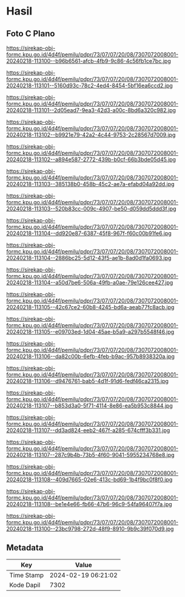 # Hasil

## Foto C Plano

https://sirekap-obj-formc.kpu.go.id/4d4f/pemilu/pdpr/73/07/07/20/08/7307072008001-20240218-113100--b96b6561-afcb-4fb9-9c86-4c56fb1ce7bc.jpg

https://sirekap-obj-formc.kpu.go.id/4d4f/pemilu/pdpr/73/07/07/20/08/7307072008001-20240218-113101--5160d93c-78c2-4ed4-8454-5bf16ea6ccd2.jpg

https://sirekap-obj-formc.kpu.go.id/4d4f/pemilu/pdpr/73/07/07/20/08/7307072008001-20240218-113101--2d05ead7-9ea3-42d3-a00c-8bd6a320c982.jpg

https://sirekap-obj-formc.kpu.go.id/4d4f/pemilu/pdpr/73/07/07/20/08/7307072008001-20240218-113102--b9921e79-42a2-4c44-9753-2c28567d7009.jpg

https://sirekap-obj-formc.kpu.go.id/4d4f/pemilu/pdpr/73/07/07/20/08/7307072008001-20240218-113102--a894e587-2772-439b-b0cf-66b3bde05d45.jpg

https://sirekap-obj-formc.kpu.go.id/4d4f/pemilu/pdpr/73/07/07/20/08/7307072008001-20240218-113103--385138b0-458b-45c2-ae7a-efabd04a92dd.jpg

https://sirekap-obj-formc.kpu.go.id/4d4f/pemilu/pdpr/73/07/07/20/08/7307072008001-20240218-113103--520b83cc-009c-4907-be50-d059dd5ddd3f.jpg

https://sirekap-obj-formc.kpu.go.id/4d4f/pemilu/pdpr/73/07/07/20/08/7307072008001-20240218-113104--dd920e87-6387-45f8-967f-f60c00b91fe6.jpg

https://sirekap-obj-formc.kpu.go.id/4d4f/pemilu/pdpr/73/07/07/20/08/7307072008001-20240218-113104--2886bc25-5d12-43f5-ae1b-8ad0d1fa0693.jpg

https://sirekap-obj-formc.kpu.go.id/4d4f/pemilu/pdpr/73/07/07/20/08/7307072008001-20240218-113104--a50d7be6-506a-49fb-a0ae-79e126cee427.jpg

https://sirekap-obj-formc.kpu.go.id/4d4f/pemilu/pdpr/73/07/07/20/08/7307072008001-20240218-113105--42c67ce2-60b8-4245-bd6a-aeab77fc8acb.jpg

https://sirekap-obj-formc.kpu.go.id/4d4f/pemilu/pdpr/73/07/07/20/08/7307072008001-20240218-113105--e09703ed-1d04-45ae-b5a9-a297b5548f46.jpg

https://sirekap-obj-formc.kpu.go.id/4d4f/pemilu/pdpr/73/07/07/20/08/7307072008001-20240218-113106--da82c00b-6efb-4feb-b9ac-957b8938320a.jpg

https://sirekap-obj-formc.kpu.go.id/4d4f/pemilu/pdpr/73/07/07/20/08/7307072008001-20240218-113106--d9476761-bab5-4d1f-91d6-fedf46ca2315.jpg

https://sirekap-obj-formc.kpu.go.id/4d4f/pemilu/pdpr/73/07/07/20/08/7307072008001-20240218-113107--b853d3a0-5f71-4114-8e86-ea5b953c8844.jpg

https://sirekap-obj-formc.kpu.go.id/4d4f/pemilu/pdpr/73/07/07/20/08/7307072008001-20240218-113107--dd3ad824-eeb2-467f-a285-674cfff3b331.jpg

https://sirekap-obj-formc.kpu.go.id/4d4f/pemilu/pdpr/73/07/07/20/08/7307072008001-20240218-113107--287c9b4b-73b5-4f60-9041-5955234768e8.jpg

https://sirekap-obj-formc.kpu.go.id/4d4f/pemilu/pdpr/73/07/07/20/08/7307072008001-20240218-113108--409d7665-02e6-413c-bd69-1b4f9bc0f8f0.jpg

https://sirekap-obj-formc.kpu.go.id/4d4f/pemilu/pdpr/73/07/07/20/08/7307072008001-20240218-113108--be1e4e66-fb66-47b6-96c9-54fa96407f7a.jpg

https://sirekap-obj-formc.kpu.go.id/4d4f/pemilu/pdpr/73/07/07/20/08/7307072008001-20240218-113100--23bc9798-272d-48f9-8910-9b9c39f070d9.jpg


## Metadata

| Key        | Value               |
| ---------- | ------------------- |
| Time Stamp | 2024-02-19 06:21:02 |
| Kode Dapil | 7302                |



